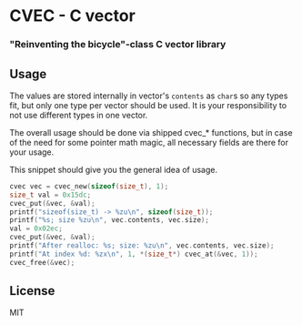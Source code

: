 # CVEC - C vector
### "Reinventing the bicycle"-class C vector library

## Usage

The values are stored internally in vector's `contents` as `char`s so any types fit, but only one type per vector should be used. It is your responsibility to not use different types in one vector.   

The overall usage should be done via shipped cvec_* functions, but in case of the need for some pointer math magic, all necessary fields are there for your usage.

This snippet should give you the general idea of usage.

```c
cvec vec = cvec_new(sizeof(size_t), 1);
size_t val = 0x15dc;
cvec_put(&vec, &val);
printf("sizeof(size_t) -> %zu\n", sizeof(size_t));
printf("%s; size %zu\n", vec.contents, vec.size);
val = 0x02ec;
cvec_put(&vec, &val);
printf("After realloc: %s; size: %zu\n", vec.contents, vec.size);
printf("At index %d: %zx\n", 1, *(size_t*) cvec_at(&vec, 1));
cvec_free(&vec);
```

## License
MIT